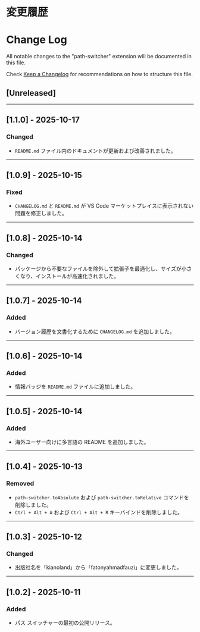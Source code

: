 # 変更履歴

# Change Log

All notable changes to the "path-switcher" extension will be documented in this file.

Check [Keep a Changelog](http://keepachangelog.com/) for recommendations on how to structure this file.

## [Unreleased]

---

## [1.1.0] - 2025-10-17

### Changed

- `README.md` ファイル内のドキュメントが更新および改善されました。

---

## [1.0.9] - 2025-10-15

### Fixed

- `CHANGELOG.md` と `README.md` が VS Code マーケットプレイスに表示されない問題を修正しました。

---

## [1.0.8] - 2025-10-14

### Changed

- パッケージから不要なファイルを除外して拡張子を最適化し、サイズが小さくなり、インストールが高速化されました。

---

## [1.0.7] - 2025-10-14

### Added

- バージョン履歴を文書化するために `CHANGELOG.md` を追加しました。

---

## [1.0.6] - 2025-10-14

### Added

- 情報バッジを `README.md` ファイルに追加しました。

---

## [1.0.5] - 2025-10-14

### Added

- 海外ユーザー向けに多言語の README を追加しました。

---

## [1.0.4] - 2025-10-13

### Removed

- `path-switcher.toAbsolute` および `path-switcher.toRelative` コマンドを削除しました。
- `Ctrl + Alt + A` および `Ctrl + Alt + R` キーバインドを削除しました。

---

## [1.0.3] - 2025-10-12

### Changed

- 出版社名を「kianoland」から「fatonyahmadfauzi」に変更しました。

---

## [1.0.2] - 2025-10-11

### Added

- パス スイッチャーの最初の公開リリース。
